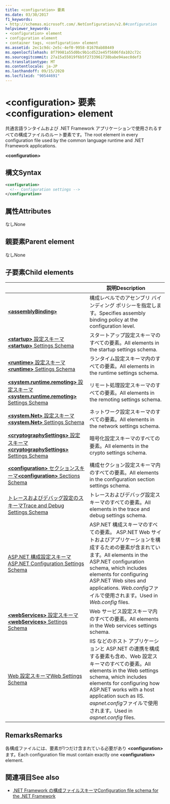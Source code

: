 ```yaml
---
title: <configuration> 要素
ms.date: 03/30/2017
f1_keywords:
- http://schemas.microsoft.com/.NetConfiguration/v2.0#configuration
helpviewer_keywords:
- <configuration> element
- configuration element
- container tags, <configuration> element
ms.assetid: 2ec1c9dc-2e5c-4ef0-9958-81670ab88449
ms.openlocfilehash: 8f79981a55d0bc9b1cd522e45f5606fda102c72c
ms.sourcegitcommit: 27a15a55019f6b5f2733961738babe94aec0def3
ms.translationtype: MT
ms.contentlocale: ja-JP
ms.lasthandoff: 09/15/2020
ms.locfileid: "90544691"
---
```

# <a name="configuration-element"></a><span data-ttu-id="58c95-102">\<configuration> 要素</span><span class="sxs-lookup"><span data-stu-id="58c95-102">\<configuration> element</span></span>

<span data-ttu-id="58c95-103">共通言語ランタイムおよび .NET Framework アプリケーションで使用されるすべての構成ファイルのルート要素です。</span><span class="sxs-lookup"><span data-stu-id="58c95-103">The root element in every configuration file used by the common language runtime and .NET Framework applications.</span></span>

**\<configuration>**

## <a name="syntax"></a><span data-ttu-id="58c95-104">構文</span><span class="sxs-lookup"><span data-stu-id="58c95-104">Syntax</span></span>

```xml
<configuration>
  <!-- Configuration settings -->
</configuration>
```

## <a name="attributes"></a><span data-ttu-id="58c95-105">属性</span><span class="sxs-lookup"><span data-stu-id="58c95-105">Attributes</span></span>

<span data-ttu-id="58c95-106">なし</span><span class="sxs-lookup"><span data-stu-id="58c95-106">None</span></span>

## <a name="parent-element"></a><span data-ttu-id="58c95-107">親要素</span><span class="sxs-lookup"><span data-stu-id="58c95-107">Parent element</span></span>

<span data-ttu-id="58c95-108">なし</span><span class="sxs-lookup"><span data-stu-id="58c95-108">None</span></span>

## <a name="child-elements"></a><span data-ttu-id="58c95-109">子要素</span><span class="sxs-lookup"><span data-stu-id="58c95-109">Child elements</span></span>

|     | <span data-ttu-id="58c95-110">説明</span><span class="sxs-lookup"><span data-stu-id="58c95-110">Description</span></span> |
| --- | ----------- |
| [**\<assemblyBinding>**](assemblybinding-element-for-configuration.md) | <span data-ttu-id="58c95-111">構成レベルでのアセンブリ バインディング ポリシーを指定します。</span><span class="sxs-lookup"><span data-stu-id="58c95-111">Specifies assembly binding policy at the configuration level.</span></span>|
| [<span data-ttu-id="58c95-112">**\<startup>** 設定スキーマ</span><span class="sxs-lookup"><span data-stu-id="58c95-112">**\<startup>** Settings Schema</span></span>](./startup/index.md) | <span data-ttu-id="58c95-113">スタートアップ設定スキーマのすべての要素。</span><span class="sxs-lookup"><span data-stu-id="58c95-113">All elements in the startup settings schema.</span></span> |
| [<span data-ttu-id="58c95-114">**\<runtime>** 設定スキーマ</span><span class="sxs-lookup"><span data-stu-id="58c95-114">**\<runtime>** Settings Schema</span></span>](./runtime/index.md) | <span data-ttu-id="58c95-115">ランタイム設定スキーマ内のすべての要素。</span><span class="sxs-lookup"><span data-stu-id="58c95-115">All elements in the runtime settings schema.</span></span> |
| <span data-ttu-id="58c95-116">[**\<system.runtime.remoting>** 設定スキーマ](/previous-versions/dotnet/netframework-4.0/z415cf9a(v=vs.100))</span><span class="sxs-lookup"><span data-stu-id="58c95-116">[**\<system.runtime.remoting>** Settings Schema](/previous-versions/dotnet/netframework-4.0/z415cf9a(v=vs.100))</span></span> | <span data-ttu-id="58c95-117">リモート処理設定スキーマのすべての要素。</span><span class="sxs-lookup"><span data-stu-id="58c95-117">All elements in the remoting settings schema.</span></span> |
| [<span data-ttu-id="58c95-118">**\<system.Net>** 設定スキーマ</span><span class="sxs-lookup"><span data-stu-id="58c95-118">**\<system.Net>** Settings Schema</span></span>](./network/index.md) | <span data-ttu-id="58c95-119">ネットワーク設定スキーマのすべての要素。</span><span class="sxs-lookup"><span data-stu-id="58c95-119">All elements in the network settings schema.</span></span> |
| [<span data-ttu-id="58c95-120">**\<cryptographySettings>** 設定スキーマ</span><span class="sxs-lookup"><span data-stu-id="58c95-120">**\<cryptographySettings>** Settings Schema</span></span>](./cryptography/index.md) | <span data-ttu-id="58c95-121">暗号化設定スキーマのすべての要素。</span><span class="sxs-lookup"><span data-stu-id="58c95-121">All elements in the crypto settings schema.</span></span> |
| [<span data-ttu-id="58c95-122">**\<configuration>** セクションスキーマ</span><span class="sxs-lookup"><span data-stu-id="58c95-122">**\<configuration>** Sections Schema</span></span>](configuration-sections-schema.md) | <span data-ttu-id="58c95-123">構成セクション設定スキーマ内のすべての要素。</span><span class="sxs-lookup"><span data-stu-id="58c95-123">All elements in the configuration section settings schema.</span></span> |
| [<span data-ttu-id="58c95-124">トレースおよびデバッグ設定のスキーマ</span><span class="sxs-lookup"><span data-stu-id="58c95-124">Trace and Debug Settings Schema</span></span>](./trace-debug/index.md) | <span data-ttu-id="58c95-125">トレースおよびデバッグ設定スキーマのすべての要素。</span><span class="sxs-lookup"><span data-stu-id="58c95-125">All elements in the trace and debug settings schema.</span></span> |
| <span data-ttu-id="58c95-126">[ASP.NET 構成設定スキーマ](/previous-versions/dotnet/netframework-4.0/b5ysx397(v=vs.100))</span><span class="sxs-lookup"><span data-stu-id="58c95-126">[ASP.NET Configuration Settings Schema](/previous-versions/dotnet/netframework-4.0/b5ysx397(v=vs.100))</span></span> | <span data-ttu-id="58c95-127">ASP.NET 構成スキーマのすべての要素。 ASP.NET Web サイトおよびアプリケーションを構成するための要素が含まれています。</span><span class="sxs-lookup"><span data-stu-id="58c95-127">All elements in the ASP.NET configuration schema, which includes elements for configuring ASP.NET Web sites and applications.</span></span> <span data-ttu-id="58c95-128">*Web.config*ファイルで使用されます。</span><span class="sxs-lookup"><span data-stu-id="58c95-128">Used in *Web.config* files.</span></span> |
| <span data-ttu-id="58c95-129">[**\<webServices>** 設定スキーマ](/previous-versions/dotnet/netframework-4.0/cctwteet(v=vs.100))</span><span class="sxs-lookup"><span data-stu-id="58c95-129">[**\<webServices>** Settings Schema](/previous-versions/dotnet/netframework-4.0/cctwteet(v=vs.100))</span></span> | <span data-ttu-id="58c95-130">Web サービス設定スキーマ内のすべての要素。</span><span class="sxs-lookup"><span data-stu-id="58c95-130">All elements in the Web services settings schema.</span></span> |
| [<span data-ttu-id="58c95-131">Web 設定スキーマ</span><span class="sxs-lookup"><span data-stu-id="58c95-131">Web Settings Schema</span></span>](./web/index.md) | <span data-ttu-id="58c95-132">IIS などのホスト アプリケーションと ASP.NET の連携を構成する要素も含め、Web 設定スキーマのすべての要素。</span><span class="sxs-lookup"><span data-stu-id="58c95-132">All elements in the Web settings schema, which includes elements for configuring how ASP.NET works with a host application such as IIS.</span></span> <span data-ttu-id="58c95-133">*aspnet.config*ファイルで使用されます。</span><span class="sxs-lookup"><span data-stu-id="58c95-133">Used in *aspnet.config* files.</span></span> |

## <a name="remarks"></a><span data-ttu-id="58c95-134">Remarks</span><span class="sxs-lookup"><span data-stu-id="58c95-134">Remarks</span></span>

<span data-ttu-id="58c95-135">各構成ファイルには、要素が1つだけ含まれている必要があり **\<configuration>** ます。</span><span class="sxs-lookup"><span data-stu-id="58c95-135">Each configuration file must contain exactly one **\<configuration>** element.</span></span>

## <a name="see-also"></a><span data-ttu-id="58c95-136">関連項目</span><span class="sxs-lookup"><span data-stu-id="58c95-136">See also</span></span>

- [<span data-ttu-id="58c95-137">.NET Framework の構成ファイルスキーマ</span><span class="sxs-lookup"><span data-stu-id="58c95-137">Configuration file schema for the .NET Framework</span></span>](index.md)
